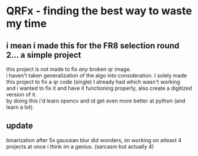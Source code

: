 # QRFx - finding the best way to waste my time
## i mean i made this for the FR8 selection round 2... a simple project
this project is not made to fix *any* broken qr image.  
i haven't taken generalization of the algo into consideration. I solely made this project to fix a qr code (single) I already had which wasn't working  
and i wanted to fix it and have it functioning properly, also create a digitized version of it.  
by doing this i'd learn opencv and id get even more better at python (and learn a lot). 


## update
binarization after 5x gaussian blur did wonders, im working on atleast 4 projects at once i think im a genius. (sarcasm but actually 4)